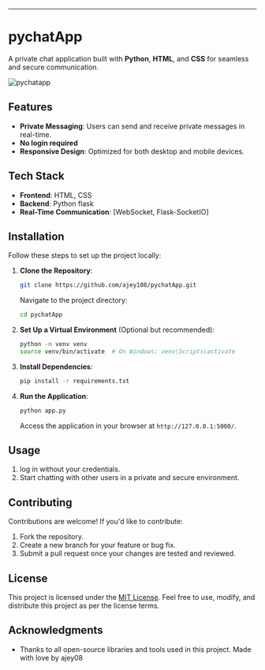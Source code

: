 

---

# pychatApp

A private chat application built with **Python**, **HTML**, and **CSS** for seamless and secure communication.

![pychatapp](https://github.com/user-attachments/assets/ac3ec39b-576c-4e0a-bc10-8aad094aeb52)



## Features

- **Private Messaging**: Users can send and receive private messages in real-time.
-  **No login required**
- **Responsive Design**: Optimized for both desktop and mobile devices.


## Tech Stack

- **Frontend**: HTML, CSS
- **Backend**: Python flask
- **Real-Time Communication**: [WebSocket, Flask-SocketIO]

## Installation

Follow these steps to set up the project locally:

1. **Clone the Repository**:
   ```bash
   git clone https://github.com/ajey108/pychatApp.git
   ```
   Navigate to the project directory:
   ```bash
   cd pychatApp
   ```

2. **Set Up a Virtual Environment** (Optional but recommended):
   ```bash
   python -m venv venv
   source venv/bin/activate  # On Windows: venv\Scripts\activate
   ```

3. **Install Dependencies**:
   ```bash
   pip install -r requirements.txt
   ```

4. **Run the Application**:
   ```bash
   python app.py
   ```
   Access the application in your browser at `http://127.0.0.1:5000/`.

## Usage

1.  log in without your credentials.
2. Start chatting with other users in a private and secure environment.


## Contributing

Contributions are welcome! If you'd like to contribute:

1. Fork the repository.
2. Create a new branch for your feature or bug fix.
3. Submit a pull request once your changes are tested and reviewed.

## License

This project is licensed under the [MIT License](LICENSE). Feel free to use, modify, and distribute this project as per the license terms.

## Acknowledgments

- Thanks to all open-source libraries and tools used in this project.
Made with love by ajey08


